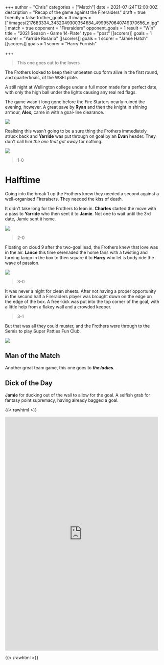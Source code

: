 +++
author = "Chris"
categories = ["Match"]
date = 2021-07-24T12:00:00Z
description = "Recap of the game against the Fireraiders"
draft = true
friendly = false
frother_goals = 3
images = ["/images/217683334_3432049300354684_4999570640749370656_n.jpg"]
match = true
opponent = "Fireraiders"
opponent_goals = 1
result = "Win"
title = "2021 Season - Game 14-Plate"
type = "post"
[[scorers]]
goals = 1
scorer = "Yarride Rosario"
[[scorers]]
goals = 1
scorer = "Jamie Hatch"
[[scorers]]
goals = 1
scorer = "Harry Furnish"

+++
> This one goes out to the lovers

The Frothers looked to keep their unbeaten cup form alive in the first round, and quarterfinals, of the WSFLplate.

A still night at Wellington college under a full moon made for a perfect date, with only the high ball under the lights causing any real red flags.

The game wasn't long gone before the Fire Starters nearly ruined the evening, however. A great save by **Ryan** and then the knight in shining armour, **Alex**, came in with a goal-line clearance.

![](/images/224334702_3432049740354640_3553671481389341508_n.jpg)

Realising this wasn't going to be a sure thing the Frothers immediately struck back and **Yarride** was put through on goal by an **Evan** header. They don't call him _the one that got away_ for nothing.

![](/images/221905301_3432049023688045_6489422378618635866_n.jpg)

> 1-0

# Halftime

Going into the break 1 up the Frothers knew they needed a second against a well-organised Fireraisers. They needed the kiss of death.

It didn't take long for the Frothers to lean in. **Charles** started the move with a pass to **Yarride** who then sent it to **Jamie**. Not one to wait until the 3rd date, Jamie sent it home.

![](/images/217693333_3432049900354624_7767114642499689677_n.jpg)

> 2-0

Floating on cloud 9 after the two-goal lead, the Frothers knew that love was in the air. **Lance** this time serenaded the home fans with a twisting and turning tango in the box to then square it to **Harry** who let is body ride the wave of passion.

![](/images/219705171_3432049533687994_7417058065249744044_n.jpg)

> 3-0

It was never a night for clean sheets. After not having a proper opportunity in the second half a Fireraiders player was brought down on the edge on the edge of the box. A free-kick was put into the top corner of the goal, with a little help from a flakey wall and a crowded keeper.

> 3-1

But that was all they could muster, and the Frothers were through to the Semis to play Super Patties Fun Club.

![](/images/217937407_3432049830354631_1528675822884803156_n.jpg)

## Man of the Match

Another great team game, this one goes to **_the ladies_**_._

## Dick of the Day

**Jamie** for ducking out of the wall to allow for the goal. A selfish grab for fantasy point supremacy, having already bagged a goal.

{{< rawhtml >}} <div class="row"><iframe src="https://www.facebook.com/plugins/post.php?href=https%3A%2F%2Fwww.facebook.com%2FNZSundayFootball%2Fposts%2F3432050170354597&show_text=true&width=500" width="500" height="761" style="border:none;overflow:hidden" scrolling="no" frameborder="0" allowfullscreen="true" allow="autoplay; clipboard-write; encrypted-media; picture-in-picture; web-share"></iframe> </div>

{{< /rawhtml >}}